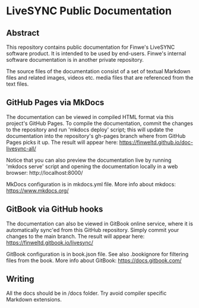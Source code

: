 LiveSYNC Public Documentation
=============================

Abstract
--------

This repository contains public documentation for Finwe's LiveSYNC software product. It is intended
to be used by end-users. Finwe's internal software documentation is in another private repository.

The source files of the documentation consist of a set of textual Markdown files and related 
images, videos etc. media files that are referenced from the text files.

GitHub Pages via MkDocs
-----------------------

The documentation can be viewed in compiled HTML format via this project's GitHub Pages. To compile
the documentation, commit the changes to the repository and run 'mkdocs deploy' script; this will
update the documentation into the repository's gh-pages branch where from GitHub Pages picks it up.
The result will appear here: https://finweltd.github.io/doc-livesync-all/

Notice that you can also preview the documentation live by running 'mkdocs serve' script and opening
the documentation locally in a web browser: http://localhost:8000/

MkDocs configuration is in mkdocs.yml file. More info about mkdocs: https://www.mkdocs.org/

GitBook via GitHub hooks
------------------------

The documentation can also be viewed in GitBook online service, where it is automatically sync'ed
from this GitHub repository. Simply commit your changes to the main branch. The result will appear
here: https://finweltd.gitbook.io/livesync/

GitBook configuration is in book.json file. See also .bookignore for filtering files from the book.
More info about GitBook: https://docs.gitbook.com/

Writing
-------

All the docs should be in /docs folder. Try avoid compiler specific Markdown extensions.
